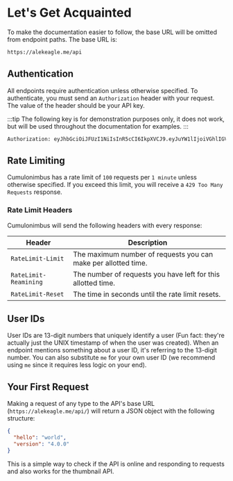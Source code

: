 # Let's Get Acquainted

To make the documentation easier to follow, the base URL will be omitted from endpoint paths. The base URL is:

```txt
https://alekeagle.me/api
```

## Authentication

All endpoints require authentication unless otherwise specified. To authenticate, you must send an `Authorization` header with your request. The value of the header should be your API key.

:::tip
The following key is for demonstration purposes only, it does not work, but will be used throughout the documentation for examples.
:::

```txt
Authorization: eyJhbGciOiJFUzI1NiIsInR5cCI6IkpXVCJ9.eyJuYW1lIjoiVGhlIGV4YW1wbGUgdG9rZW4gZm9yIGRvY3MuYWxla2VhZ2xlLm1lIiwic3ViIjoiMTY0NzAxNTAyODYyNiIsImlhdCI6MTY4NzA2NzYxNCwiZXhwIjoyMDAyNjQzNjE0fQ.qAwhjhtGT56iAI52EsdVYcaTjmLPeR51TALkJ1CwRlfyDHwrsOTzAe8Y3za_tJqkvSaohwQq4cD7lZbTzMSw8Q
```

## Rate Limiting

Cumulonimbus has a rate limit of `100` requests per `1 minute` unless otherwise specified. If you exceed this limit, you will receive a `429 Too Many Requests` response.

### Rate Limit Headers

Cumulonimbus will send the following headers with every response:

| Header                | Description                                                    |
| --------------------- | -------------------------------------------------------------- |
| `RateLimit-Limit`     | The maximum number of requests you can make per allotted time. |
| `RateLimit-Reamining` | The number of requests you have left for this allotted time.   |
| `RateLimit-Reset`     | The time in seconds until the rate limit resets.               |

## User IDs

User IDs are 13-digit numbers that uniquely identify a user (Fun fact: they're actually just the UNIX timestamp of when the user was created). When an endpoint mentions something about a user ID, it's referring to the 13-digit number. You can also substitute `me` for your own user ID (we recommend using `me` since it requires less logic on your end).

## Your First Request

Making a request of any type to the API's base URL (`https://alekeagle.me/api/`) will return a JSON object with the following structure:

```json
{
  "hello": "world",
  "version": "4.0.0"
}
```

This is a simple way to check if the API is online and responding to requests and also works for the thumbnail API.
